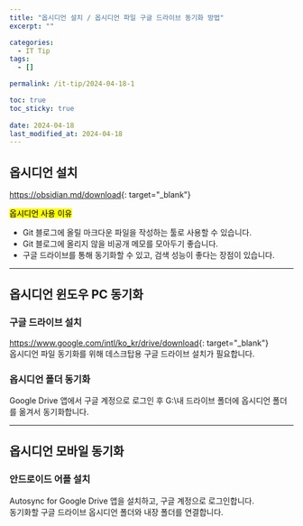 ```yaml
---
title: "옵시디언 설치 / 옵시디언 파일 구글 드라이브 동기화 방법"
excerpt: ""

categories:
  - IT Tip
tags:
  - []

permalink: /it-tip/2024-04-18-1

toc: true
toc_sticky: true
 
date: 2024-04-18
last_modified_at: 2024-04-18
---
```


## 옵시디언 설치
<https://obsidian.md/download>{: target="_blank"}

<mark>옵시디언 사용 이유</mark>
- Git 블로그에 올릴 마크다운 파일을 작성하는 툴로 사용할 수 있습니다.
- Git 블로그에 올리지 않을 비공개 메모를 모아두기 좋습니다.
- 구글 드라이브를 통해 동기화할 수 있고, 검색 성능이 좋다는 장점이 있습니다.

---

## 옵시디언 윈도우 PC 동기화

### 구글 드라이브 설치
<https://www.google.com/intl/ko_kr/drive/download>{: target="_blank"}  
옵시디언 파일 동기화를 위해 데스크탑용 구글 드라이브 설치가 필요합니다.

### 옵시디언 폴더 동기화
Google Drive 앱에서 구글 계정으로 로그인 후 G:\내 드라이브 폴더에 옵시디언 폴더를 옮겨서 동기화합니다.

---

## 옵시디언 모바일 동기화

### 안드로이드 어플 설치
Autosync for Google Drive 앱을 설치하고, 구글 계정으로 로그인합니다.  
동기화할 구글 드라이브 옵시디언 폴더와 내장 폴더를 연결합니다.
